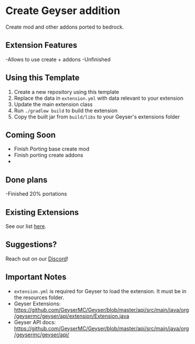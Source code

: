 # Create Geyser addition
Create mod and other addons ported to bedrock.

## Extension Features
-Allows to use create + addons
-Unfinished

## Using this Template
1. Create a new repository using this template
2. Replace the data in `extension.yml` with data relevant to your extension
3. Update the main extension class
4. Run `./gradlew build` to build the extension
5. Copy the built jar from `build/libs` to your Geyser's extensions folder

## Coming Soon
- Finish Porting base create mod
- Finish porting create addons
- 

## Done plans
-Finished 20% portations

## Existing Extensions
See our list [here](https://github.com/GeyserMC/GeyserExtensionList).

## Suggestions?
Reach out on our [Discord](https://discord.gg/geysermc)!

## Important Notes
- `extension.yml` is required for Geyser to load the extension. It must be in the resources folder.
- Geyser Extensions: https://github.com/GeyserMC/Geyser/blob/master/api/src/main/java/org/geysermc/geyser/api/extension/Extension.java
- Geyser API docs: https://github.com/GeyserMC/Geyser/blob/master/api/src/main/java/org/geysermc/geyser/api/

